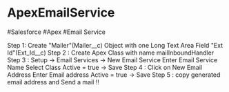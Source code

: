 # ApexEmailService
#Salesforce
#Apex
#Email Service

Step 1: Create "Mailer"(Mailer__c) Object with one Long Text Area Field "Ext Id"(Ext_Id__c)
Step 2 : Create Apex Class with name mailInboundHandler
Step 3 : Setup -> Email Services -> New Email Service
         Enter Email Service Name
         Select Class
         Active = true -> Save
 Step 4 : Click on New Email Address
          Enter Email address
          Active = true -> Save
 Step 5 : copy generated email address and Send a mail !!
